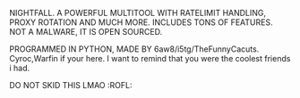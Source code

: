NIGHTFALL.
A POWERFUL MULTITOOL WITH RATELIMIT HANDLING, PROXY ROTATION AND MUCH MORE.
INCLUDES TONS OF FEATURES.
NOT A MALWARE, IT IS OPEN SOURCED.

PROGRAMMED IN PYTHON, MADE BY 6aw8/i5tg/TheFunnyCacuts.
Cyroc,Warfin if your here. I want to remind that you were the coolest friends i had.

DO NOT SKID THIS LMAO :ROFL:
